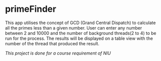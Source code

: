 # primeFinder

This app utilises the concept of GCD (Grand Central Dispatch) to calculate all the primes less than a given number. User can enter any number between 2 and 10000 and the number of background threads(2 to 4) to be run for the process. The results will be displayed on a table view with the number of the thread that produced the result.


_This project is done for a course requirement of NIU_
